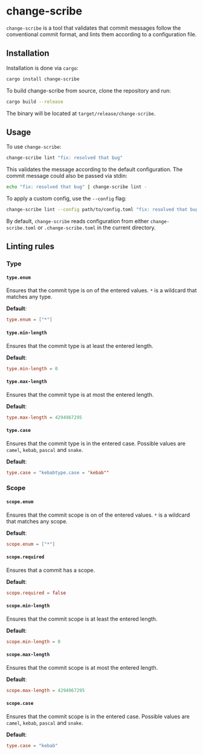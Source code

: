 # change-scribe

`change-scribe` is a tool that validates that commit messages follow the
conventional commit format, and lints them according to a configuration file.

## Installation

Installation is done via `cargo`:

```sh
cargo install change-scribe
```

To build change-scribe from source, clone the repository and run:

```sh
cargo build --release
```

The binary will be located at `target/release/change-scribe`.

## Usage

To use `change-scribe`:

```sh
change-scribe lint "fix: resolved that bug"
```

This validates the message according to the default configuration. The commit
message could also be passed via stdin:

```sh
echo "fix: resolved that bug" | change-scribe lint -
```

To apply a custom config, use the `--config` flag:

```sh
change-scribe lint --config path/to/config.toml "fix: resolved that bug"
```

By default, `change-scribe` reads configuration from either
`change-scribe.toml` or `.change-scribe.toml` in the current directory.

## Linting rules

### Type

#### `type.enum`

Ensures that the commit type is on of the entered values. `*` is a wildcard
that matches any type.

**Default**:

```toml
type.enum = ["*"]
```

#### `type.min-length`

Ensures that the commit type is at least the entered length.

**Default**:

```toml
type.min-length = 0
```

#### `type.max-length`

Ensures that the commit type is at most the entered length.

**Default**:

```toml
type.max-length = 4294967295
```

#### `type.case`

Ensures that the commit type is in the entered case. Possible values are
`camel`, `kebab`, `pascal` and `snake`.

**Default**:

```toml
type.case = "kebabtype.case = "kebab""
```

### Scope

#### `scope.enum`

Ensures that the commit scope is on of the entered values. `*` is a wildcard
that matches any scope.

**Default**:

```toml
scope.enum = ["*"]
```

#### `scope.required`

Ensures that a commit has a scope.

**Default**:

```toml
scope.required = false
```

#### `scope.min-length`

Ensures that the commit scope is at least the entered length.

**Default**:

```toml
scope.min-length = 0
```

#### `scope.max-length`

Ensures that the commit scope is at most the entered length.

**Default**:

```toml
scope.max-length = 4294967295
```

#### `scope.case`

Ensures that the commit scope is in the entered case. Possible values are
`camel`, `kebab`, `pascal` and `snake`.

**Default**:

```toml
type.case = "kebab"
```

